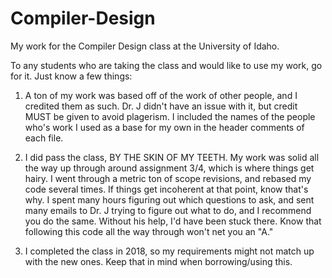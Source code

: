 # Compiler-Design
My work for the Compiler Design class at the University of Idaho.

To any students who are taking the class and would like to use my work, go for it. Just know a few things:

1. A ton of my work was based off of the work of other people, and I credited them as such. Dr. J didn't have an issue with it, but credit MUST be given to avoid plagerism. I included the names of the people who's work I used as a base for my own in the header comments of each file.

2. I did pass the class, BY THE SKIN OF MY TEETH. My work was solid all the way up through around assignment 3/4, which is where things get hairy. I went through a metric ton of scope revisions, and rebased my code several times. If things get incoherent at that point, know that's why. I spent many hours figuring out which questions to ask, and sent many emails to Dr. J trying to figure out what to do, and I recommend you do the same. Without his help, I'd have been stuck there. Know that following this code all the way through won't net you an "A."

3. I completed the class in 2018, so my requirements might not match up with the new ones. Keep that in mind when borrowing/using this. 
